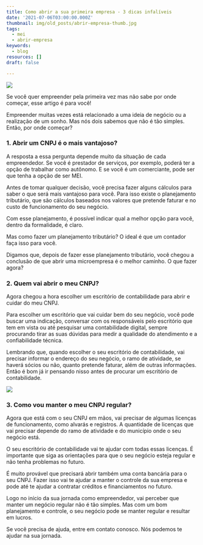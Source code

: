 ```yaml
---
title: Como abrir a sua primeira empresa - 3 dicas infalíveis
date: '2021-07-06T03:00:00.000Z'
thumbnail: img/old_posts/abrir-empresa-thumb.jpg
tags:
  - mei
  - abrir-empresa
keywords:
  - blog
resources: []
draft: false

---
```


![](imgs/001.jpg)

Se você quer empreender pela primeira vez mas não sabe por onde começar, esse artigo é para você!

Empreender muitas vezes está relacionado a uma ideia de negócio ou a realização de um sonho. Mas nós dois sabemos que não é tão simples. Então, por onde começar?

<!--more--> 

### 1. Abrir um CNPJ é o mais vantajoso?

A resposta a essa pergunta depende muito da situação de cada empreendedor. Se você é prestador de serviços, por exemplo, poderá ter a opção de trabalhar como autônomo. E se você é um comerciante, pode ser que tenha a opção de ser MEI.

Antes de tomar qualquer decisão, você precisa fazer alguns cálculos para saber o que será mais vantajoso para você. Para isso existe o planejamento tributário, que são cálculos baseados nos valores que pretende faturar e no custo de funcionamento do seu negócio.

Com esse planejamento, é possível indicar qual a melhor opção para você, dentro da formalidade, é claro.

Mas como fazer um planejamento tributário? O ideal é que um contador faça isso para você.

Digamos que, depois de fazer esse planejamento tributário, você chegou a conclusão de que abrir uma microempresa é o melhor caminho. O que fazer agora?

### 2. Quem vai abrir o meu CNPJ?

Agora chegou a hora escolher um escritório de contabilidade para abrir e cuidar do meu CNPJ.

Para escolher um escritório que vai cuidar bem do seu negócio, você pode buscar uma indicação, conversar com os responsáveis pelo escritório que tem em vista ou até pesquisar uma contabilidade digital, sempre procurando tirar as suas dúvidas para medir a qualidade do atendimento e a confiabilidade técnica.

Lembrando que, quando escolher o seu escritório de contabilidade, vai precisar informar o endereço do seu negócio, o ramo de atividade, se haverá sócios ou não, quanto pretende faturar, além de outras informações. Então é bom já ir pensando nisso antes de procurar um escritório de contabilidade.

![](imgs/002.jpg)

### 3. Como vou manter o meu CNPJ regular?

Agora que está com o seu CNPJ em mãos, vai precisar de algumas licenças de funcionamento, como alvarás e registros. A quantidade de licenças que vai precisar depende do ramo de atividade e do município onde o seu negócio está.

O seu escritório de contabilidade vai te ajudar com todas essas licenças. É importante que siga as orientações para que o seu negócio esteja regular e não tenha problemas no futuro.

É muito provável que precisará abrir também uma conta bancária para o seu CNPJ. Fazer isso vai te ajudar a manter o controle da sua empresa e pode até te ajudar a contratar créditos e financiamentos no futuro.

Logo no início da sua jornada como empreendedor, vai perceber que manter um negócio regular não é tão simples. Mas com um bom planejamento e controle, o seu negócio pode se manter regular e resultar em lucros.

Se você precisa de ajuda, entre em contato conosco. Nós podemos te ajudar na sua jornada. 